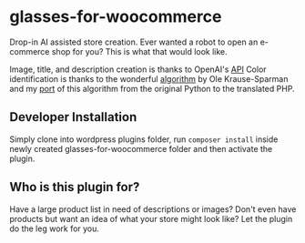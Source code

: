 # glasses-for-woocommerce
Drop-in AI assisted store creation. Ever wanted a robot to open an e-commerce shop for you? This is what that would look like.

Image, title, and description creation is thanks to OpenAI's [API](https://openai.com/blog/openai-api)
Color identification is thanks to the wonderful [algorithm](https://github.com/pixelogik/ColorCube) by Ole Krause-Sparman and my [port](https://github.com/Mauricio-Urrego/colorcube-php) of this algorithm from the original Python to the translated PHP.

## Developer Installation
Simply clone into wordpress plugins folder, run ```composer install``` inside newly created glasses-for-woocommerce folder and then activate the plugin.

## Who is this plugin for?
Have a large product list in need of descriptions or images? Don't even have products but want an idea of what your store might look like? Let the plugin do the leg work for you.
